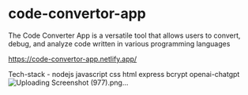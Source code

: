 # code-convertor-app


The Code Converter App is a versatile tool that allows users to convert, debug, and analyze code written in various programming languages

https://code-convertor-app.netlify.app/

Tech-stack -  nodejs javascript css html express bcrypt openai-chatgpt
![Uploading Screenshot (977).png…]()
